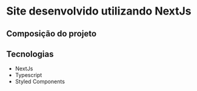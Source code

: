 # Site desenvolvido utilizando NextJs



## Composição do projeto


## Tecnologias


- NextJs
- Typescript
- Styled Components




